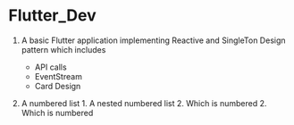 # Flutter_Dev

  1. A basic Flutter application implementing Reactive and SingleTon Design pattern which includes 
      - API calls
      - EventStream
      - Card Design


1. A numbered list
              1. A nested numbered list
              2. Which is numbered
          2. Which is numbered
